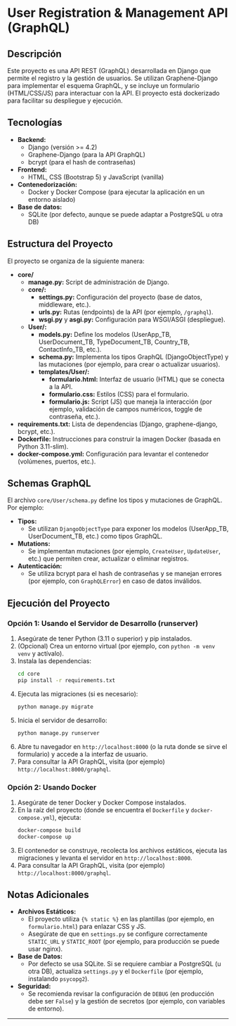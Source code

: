 # User Registration & Management API (GraphQL)

## Descripción

Este proyecto es una API REST (GraphQL) desarrollada en Django que permite el registro y la gestión de usuarios. Se utilizan Graphene-Django para implementar el esquema GraphQL, y se incluye un formulario (HTML/CSS/JS) para interactuar con la API. El proyecto está dockerizado para facilitar su despliegue y ejecución.

## Tecnologías

- **Backend:**  
  - Django (versión >= 4.2)  
  - Graphene-Django (para la API GraphQL)  
  - bcrypt (para el hash de contraseñas)  
- **Frontend:**  
  - HTML, CSS (Bootstrap 5) y JavaScript (vanilla)  
- **Contenedorización:**  
  - Docker y Docker Compose (para ejecutar la aplicación en un entorno aislado)  
- **Base de datos:**  
  - SQLite (por defecto, aunque se puede adaptar a PostgreSQL u otra DB)  

## Estructura del Proyecto

El proyecto se organiza de la siguiente manera:

- **core/**  
  - **manage.py:** Script de administración de Django.  
  - **core/:**  
    - **settings.py:** Configuración del proyecto (base de datos, middleware, etc.).  
    - **urls.py:** Rutas (endpoints) de la API (por ejemplo, `/graphql`).  
    - **wsgi.py** y **asgi.py:** Configuración para WSGI/ASGI (despliegue).  
  - **User/:**  
    - **models.py:** Define los modelos (UserApp_TB, UserDocument_TB, TypeDocument_TB, Country_TB, ContactInfo_TB, etc.).  
    - **schema.py:** Implementa los tipos GraphQL (DjangoObjectType) y las mutaciones (por ejemplo, para crear o actualizar usuarios).  
    - **templates/User/:**  
      - **formulario.html:** Interfaz de usuario (HTML) que se conecta a la API.  
      - **formulario.css:** Estilos (CSS) para el formulario.  
      - **formulario.js:** Script (JS) que maneja la interacción (por ejemplo, validación de campos numéricos, toggle de contraseña, etc.).  
- **requirements.txt:** Lista de dependencias (Django, graphene-django, bcrypt, etc.).  
- **Dockerfile:** Instrucciones para construir la imagen Docker (basada en Python 3.11-slim).  
- **docker-compose.yml:** Configuración para levantar el contenedor (volúmenes, puertos, etc.).  

## Schemas GraphQL

El archivo `core/User/schema.py` define los tipos y mutaciones de GraphQL. Por ejemplo:

- **Tipos:**  
  - Se utilizan `DjangoObjectType` para exponer los modelos (UserApp_TB, UserDocument_TB, etc.) como tipos GraphQL.  
- **Mutations:**  
  - Se implementan mutaciones (por ejemplo, `CreateUser`, `UpdateUser`, etc.) que permiten crear, actualizar o eliminar registros.  
- **Autenticación:**  
  - Se utiliza bcrypt para el hash de contraseñas y se manejan errores (por ejemplo, con `GraphQLError`) en caso de datos inválidos.  

## Ejecución del Proyecto

### Opción 1: Usando el Servidor de Desarrollo (runserver)

1. Asegúrate de tener Python (3.11 o superior) y pip instalados.  
2. (Opcional) Crea un entorno virtual (por ejemplo, con `python -m venv venv` y actívalo).  
3. Instala las dependencias:  
   ```bash
   cd core
   pip install -r requirements.txt
   ```
4. Ejecuta las migraciones (si es necesario):  
   ```bash
   python manage.py migrate
   ```
5. Inicia el servidor de desarrollo:  
   ```bash
   python manage.py runserver
   ```
6. Abre tu navegador en `http://localhost:8000` (o la ruta donde se sirve el formulario) y accede a la interfaz de usuario.  
7. Para consultar la API GraphQL, visita (por ejemplo) `http://localhost:8000/graphql`.

### Opción 2: Usando Docker

1. Asegúrate de tener Docker y Docker Compose instalados.  
2. En la raíz del proyecto (donde se encuentra el `Dockerfile` y `docker-compose.yml`), ejecuta:  
   ```bash
   docker-compose build
   docker-compose up
   ```
3. El contenedor se construye, recolecta los archivos estáticos, ejecuta las migraciones y levanta el servidor en `http://localhost:8000`.  
4. Para consultar la API GraphQL, visita (por ejemplo) `http://localhost:8000/graphql`.

## Notas Adicionales

- **Archivos Estáticos:**  
  - El proyecto utiliza `{% static %}` en las plantillas (por ejemplo, en `formulario.html`) para enlazar CSS y JS.  
  - Asegúrate de que en `settings.py` se configure correctamente `STATIC_URL` y `STATIC_ROOT` (por ejemplo, para producción se puede usar nginx).  
- **Base de Datos:**  
  - Por defecto se usa SQLite. Si se requiere cambiar a PostgreSQL (u otra DB), actualiza `settings.py` y el `Dockerfile` (por ejemplo, instalando `psycopg2`).  
- **Seguridad:**  
  - Se recomienda revisar la configuración de `DEBUG` (en producción debe ser `False`) y la gestión de secretos (por ejemplo, con variables de entorno).  

---

 